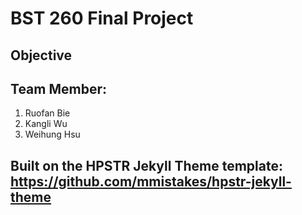 # BST 260 Final Project

## Objective

## Team Member:
1. Ruofan Bie
2. Kangli Wu
3. Weihung Hsu

## Built on the HPSTR Jekyll Theme template: https://github.com/mmistakes/hpstr-jekyll-theme
